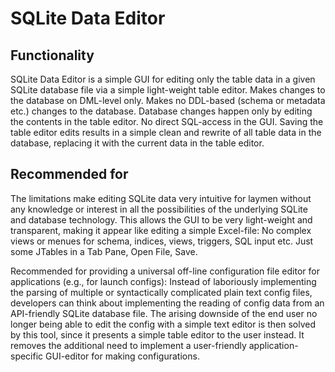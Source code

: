 # SQLite Data Editor

## Functionality

SQLite Data Editor is a simple GUI for editing only the table data in a given SQLite database file via a simple light-weight table editor. Makes changes to the database on DML-level only.  Makes no DDL-based (schema or metadata etc.) changes to the database. Database changes happen only by editing the contents in the table editor. No direct SQL-access in the GUI. Saving the table editor edits results in a simple clean and rewrite of all table data in the database, replacing it with the current data in the table editor.

## Recommended for

The limitations make editing SQLite data very intuitive for laymen without any knowledge or interest in all the possibilities of the underlying SQLite and database technology. This allows the GUI to be very light-weight and transparent, making it appear like editing a simple Excel-file: No complex views or menues for schema, indices, views, triggers, SQL input etc. Just some JTables in a Tab Pane, Open File, Save.

Recommended for providing a universal off-line configuration file editor for applications (e.g., for launch configs): Instead of laboriously implementing the parsing of multiple or syntactically complicated plain text config files, developers can think about implementing the reading of config data from an API-friendly SQLite database file. The arising downside of the end user no longer being able to edit the config with a simple text editor is then solved by this tool, since it presents a simple table editor to the user instead. It removes the additional need to implement a user-friendly application-specific GUI-editor for making configurations.

